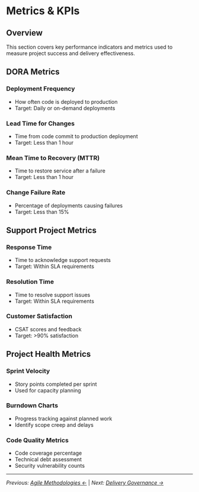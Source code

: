 # Metrics & KPIs

## Overview

This section covers key performance indicators and metrics used to measure project success and delivery effectiveness.

## DORA Metrics

### Deployment Frequency
- How often code is deployed to production
- Target: Daily or on-demand deployments

### Lead Time for Changes
- Time from code commit to production deployment
- Target: Less than 1 hour

### Mean Time to Recovery (MTTR)
- Time to restore service after a failure
- Target: Less than 1 hour

### Change Failure Rate
- Percentage of deployments causing failures
- Target: Less than 15%

## Support Project Metrics

### Response Time
- Time to acknowledge support requests
- Target: Within SLA requirements

### Resolution Time
- Time to resolve support issues
- Target: Within SLA requirements

### Customer Satisfaction
- CSAT scores and feedback
- Target: >90% satisfaction

## Project Health Metrics

### Sprint Velocity
- Story points completed per sprint
- Used for capacity planning

### Burndown Charts
- Progress tracking against planned work
- Identify scope creep and delays

### Code Quality Metrics
- Code coverage percentage
- Technical debt assessment
- Security vulnerability counts

---

*Previous: [Agile Methodologies ←](../agile-methodologies/)* | *Next: [Delivery Governance →](../delivery-governance/)*

